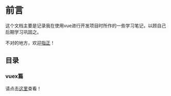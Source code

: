 # 前言
这个文档主要是记录我在使用vue进行开发项目时所作的一些学习笔记，以顾自己后期学习巩固之。

不对的地方，欢迎[指正](https://github.com/woai30231/vue-note/issues)！

## 目录

### vuex篇

请点击[这里](https://github.com/woai30231/vue-note/tree/master/vuex)查看！
